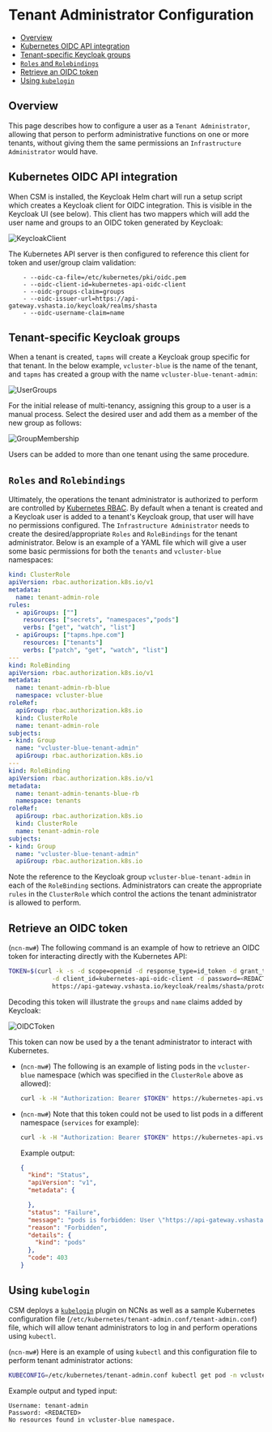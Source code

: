 # Tenant Administrator Configuration

* [Overview](#overview)
* [Kubernetes OIDC API integration](#kubernetes-oidc-api-integration)
* [Tenant-specific Keycloak groups](#tenant-specific-keycloak-groups)
* [`Roles` and `Rolebindings`](#roles-and-rolebindings)
* [Retrieve an OIDC token](#retrieve-an-oidc-token)
* [Using `kubelogin`](#using-kubelogin)

## Overview

This page describes how to configure a user as a `Tenant Administrator`, allowing that person to perform administrative functions on one or more tenants,
without giving them the same permissions an `Infrastructure Administrator` would have.

## Kubernetes OIDC API integration

When CSM is installed, the Keycloak Helm chart will run a setup script which creates a Keycloak client for OIDC integration.
This is visible in the Keycloak UI (see below). This client has two mappers which will add the user name and groups to an OIDC token generated by Keycloak:

![KeycloakClient](images/keycloakclient.png)

The Kubernetes API server is then configured to reference this client for token and user/group claim validation:

```text
    - --oidc-ca-file=/etc/kubernetes/pki/oidc.pem
    - --oidc-client-id=kubernetes-api-oidc-client
    - --oidc-groups-claim=groups
    - --oidc-issuer-url=https://api-gateway.vshasta.io/keycloak/realms/shasta
    - --oidc-username-claim=name
```

## Tenant-specific Keycloak groups

When a tenant is created, `tapms` will create a Keycloak group specific for that tenant. In the below example, `vcluster-blue` is the name of the tenant, and `tapms` has created a group with the name `vcluster-blue-tenant-admin`:

![UserGroups](images/usergroups.png)

For the initial release of multi-tenancy, assigning this group to a user is a manual process. Select the desired user and add them as a member of the new group as follows:

![GroupMembership](images/groupmembership.png)

Users can be added to more than one tenant using the same procedure.

## `Roles` and `Rolebindings`

Ultimately, the operations the tenant administrator is authorized to perform are controlled by [Kubernetes RBAC](https://kubernetes.io/docs/reference/access-authn-authz/rbac/).
By default when a tenant is created and a Keycloak user is added to a tenant's Keycloak group, that user will have no permissions configured.
The `Infrastructure Administrator` needs to create the desired/appropriate `Roles` and `RoleBindings` for the tenant administrator.
Below is an example of a YAML file which will give a user some basic permissions for both the `tenants` and `vcluster-blue` namespaces:

```yaml
kind: ClusterRole
apiVersion: rbac.authorization.k8s.io/v1
metadata:
  name: tenant-admin-role
rules:
  - apiGroups: [""]
    resources: ["secrets", "namespaces","pods"]
    verbs: ["get", "watch", "list"]
  - apiGroups: ["tapms.hpe.com"]
    resources: ["tenants"]
    verbs: ["patch", "get", "watch", "list"]
---
kind: RoleBinding
apiVersion: rbac.authorization.k8s.io/v1
metadata:
  name: tenant-admin-rb-blue
  namespace: vcluster-blue
roleRef:
  apiGroup: rbac.authorization.k8s.io
  kind: ClusterRole
  name: tenant-admin-role
subjects:
- kind: Group
  name: "vcluster-blue-tenant-admin"
  apiGroup: rbac.authorization.k8s.io
---
kind: RoleBinding
apiVersion: rbac.authorization.k8s.io/v1
metadata:
  name: tenant-admin-tenants-blue-rb
  namespace: tenants
roleRef:
  apiGroup: rbac.authorization.k8s.io
  kind: ClusterRole
  name: tenant-admin-role
subjects:
- kind: Group
  name: "vcluster-blue-tenant-admin"
  apiGroup: rbac.authorization.k8s.io
```

Note the reference to the Keycloak group `vcluster-blue-tenant-admin` in each of the `RoleBinding` sections. Administrators can create the appropriate `rules` in the `ClusterRole` which control the actions the tenant administrator is allowed to perform.

## Retrieve an OIDC token

(`ncn-mw#`) The following command is an example of how to retrieve an OIDC token for interacting directly with the Kubernetes API:

```bash
TOKEN=$(curl -k -s -d scope=openid -d response_type=id_token -d grant_type=password \
            -d client_id=kubernetes-api-oidc-client -d password=<REDACTED> -d username=tenant-admin \
            https://api-gateway.vshasta.io/keycloak/realms/shasta/protocol/openid-connect/token | jq -r '.id_token')
```

Decoding this token will illustrate the `groups` and `name` claims added by Keycloak:

![OIDCToken](images/oidctoken.png)

This token can now be used by a the tenant administrator to interact with Kubernetes.

* (`ncn-mw#`) The following is an example of listing pods in the `vcluster-blue` namespace (which was specified in the `ClusterRole` above as allowed):

    ```bash
    curl -k -H "Authorization: Bearer $TOKEN" https://kubernetes-api.vshasta.io:6443/api/v1/namespaces/vcluster-blue/pods
    ```

* (`ncn-mw#`) Note that this token could not be used to list pods in a different namespace (`services` for example):

    ```bash
    curl -k -H "Authorization: Bearer $TOKEN" https://kubernetes-api.vshasta.io:643/api/v1/namespaces/services/pods
    ```

    Example output:

    ```json
    {
      "kind": "Status",
      "apiVersion": "v1",
      "metadata": {

      },
      "status": "Failure",
      "message": "pods is forbidden: User \"https://api-gateway.vshasta.io/keycloak/realms/shasta#tenant-admin\" cannot list resource \"pods\" in API group \"\" in the namespace \"services\"",
      "reason": "Forbidden",
      "details": {
        "kind": "pods"
      },
      "code": 403
    }
    ```

## Using `kubelogin`

CSM deploys a [`kubelogin`](https://github.com/int128/kubelogin) plugin on NCNs as well as a sample Kubernetes configuration file (`/etc/kubernetes/tenant-admin.conf/tenant-admin.conf`)
file, which will allow tenant administrators to log in and perform operations using `kubectl`.

(`ncn-mw#`) Here is an example of using `kubectl` and this configuration file to perform tenant administrator actions:

```bash
KUBECONFIG=/etc/kubernetes/tenant-admin.conf kubectl get pod -n vcluster-blue
```

Example output and typed input:

```text
Username: tenant-admin
Password: <REDACTED>
No resources found in vcluster-blue namespace.
```
